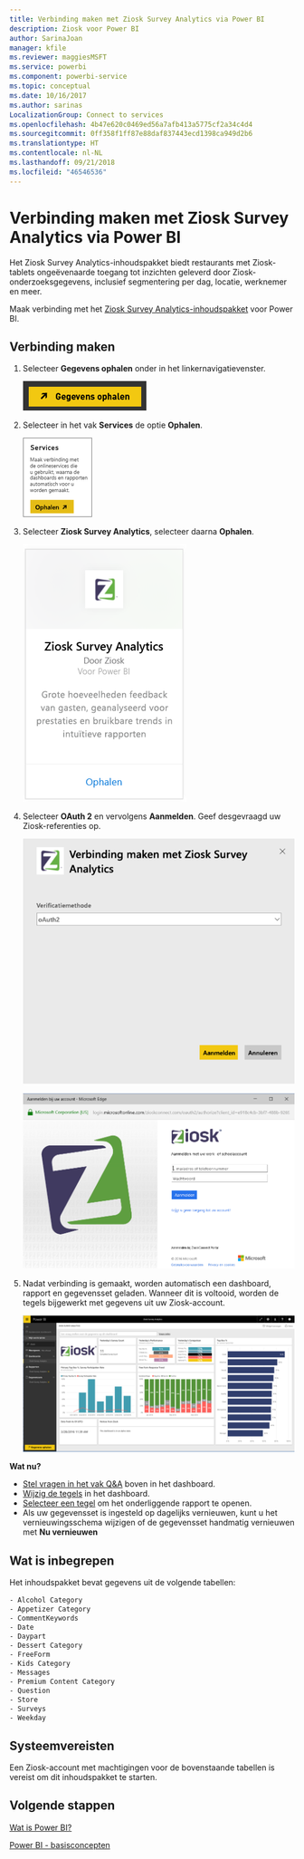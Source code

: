 ```yaml
---
title: Verbinding maken met Ziosk Survey Analytics via Power BI
description: Ziosk voor Power BI
author: SarinaJoan
manager: kfile
ms.reviewer: maggiesMSFT
ms.service: powerbi
ms.component: powerbi-service
ms.topic: conceptual
ms.date: 10/16/2017
ms.author: sarinas
LocalizationGroup: Connect to services
ms.openlocfilehash: 4b47e620c0469ed56a7afb413a5775cf2a34c4d4
ms.sourcegitcommit: 0ff358f1ff87e88daf837443ecd1398ca949d2b6
ms.translationtype: HT
ms.contentlocale: nl-NL
ms.lasthandoff: 09/21/2018
ms.locfileid: "46546536"
---
```

# <a name="connect-to-ziosk-survey-analytics-with-power-bi"></a>Verbinding maken met Ziosk Survey Analytics via Power BI
Het Ziosk Survey Analytics-inhoudspakket biedt restaurants met Ziosk-tablets ongeëvenaarde toegang tot inzichten geleverd door Ziosk-onderzoeksgegevens, inclusief segmentering per dag, locatie, werknemer en meer.

Maak verbinding met het [Ziosk Survey Analytics-inhoudspakket](https://app.powerbi.com/getdata/services/ziosk-survey-analytics) voor Power BI.

## <a name="how-to-connect"></a>Verbinding maken
1. Selecteer **Gegevens ophalen** onder in het linkernavigatievenster.  
   
    ![](media/service-connect-to-ziosk/getdata.png)
2. Selecteer in het vak **Services** de optie **Ophalen**.  
   
    ![](media/service-connect-to-ziosk/services.png)
3. Selecteer **Ziosk Survey Analytics**, selecteer daarna **Ophalen**.  
   
    ![](media/service-connect-to-ziosk/ziosk.png)
4. Selecteer **OAuth 2** en vervolgens **Aanmelden**. Geef desgevraagd uw Ziosk-referenties op.
   
    ![](media/service-connect-to-ziosk/creds.png)
   
    ![](media/service-connect-to-ziosk/creds2.png)
5. Nadat verbinding is gemaakt, worden automatisch een dashboard, rapport en gegevensset geladen. Wanneer dit is voltooid, worden de tegels bijgewerkt met gegevens uit uw Ziosk-account.
   
    ![](media/service-connect-to-ziosk/dashboard.png)

**Wat nu?**

* [Stel vragen in het vak Q&A](consumer/end-user-q-and-a.md) boven in het dashboard.
* [Wijzig de tegels](service-dashboard-edit-tile.md) in het dashboard.
* [Selecteer een tegel](consumer/end-user-tiles.md) om het onderliggende rapport te openen.
* Als uw gegevensset is ingesteld op dagelijks vernieuwen, kunt u het vernieuwingsschema wijzigen of de gegevensset handmatig vernieuwen met **Nu vernieuwen**

## <a name="whats-included"></a>Wat is inbegrepen
Het inhoudspakket bevat gegevens uit de volgende tabellen:  

    - Alcohol Category  
    - Appetizer Category  
    - CommentKeywords  
    - Date  
    - Daypart  
    - Dessert Category  
    - FreeForm  
    - Kids Category  
    - Messages  
    - Premium Content Category  
    - Question  
    - Store  
    - Surveys  
    - Weekday  


## <a name="system-requirements"></a>Systeemvereisten
Een Ziosk-account met machtigingen voor de bovenstaande tabellen is vereist om dit inhoudspakket te starten.

## <a name="next-steps"></a>Volgende stappen
[Wat is Power BI?](power-bi-overview.md)

[Power BI - basisconcepten](consumer/end-user-basic-concepts.md)


